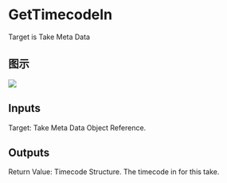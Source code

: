 # GetTimecodeIn

Target is Take Meta Data

## 图示

![]($-20221218-21094116.png)

## Inputs

Target: Take Meta Data Object Reference.  

## Outputs

Return Value: Timecode Structure. The timecode in for this take.

